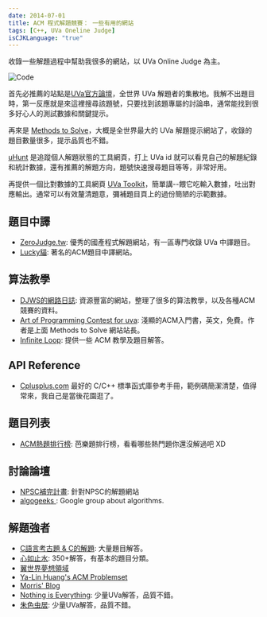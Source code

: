 ```yaml
---
date: 2014-07-01
title: ACM 程式解題競賽： 一些有用的網站
tags: [C++, UVa Oneline Judge]
isCJKLanguage: "true"
---
```


收錄一些解題過程中幫助我很多的網站，以 UVa Online Judge 為主。

![Code](/img/code-1839406_1280.jpg)

首先必推薦的站點是[UVa官方論壇][0]，全世界 UVa 解題者的集散地。我解不出題目時，第一反應就是來這裡搜尋該題號，只要找到該題專屬的討論串，通常能找到很多好心人的測試數據和關鍵提示。

再來是 [Methods to Solve][1]，大概是全世界最大的 UVa 解題提示網站了，收錄的題目數量很多，提示品質也不錯。

[uHunt][2] 是追蹤個人解題狀態的工具網頁，打上 UVa id 就可以看見自己的解題紀錄和統計數據，還有推薦的解題方向，題號快速搜尋題目等等，非常好用。

再提供一個比對數據的工具網頁 [UVa Toolkit](http://uvatoolkit.com/problemssolve.php)，簡單講--餵它吃輸入數據，吐出對應輸出。通常可以有效釐清題意，彌補題目頁上的過份簡陋的示範數據。

## 題目中譯

- [ZeroJudge.tw](http://zerojudge.tw‎/): 優秀的國產程式解題網站，有一區專門收錄 UVa 中譯題目。
- [Lucky貓](http://luckycat.kshs.kh.edu.tw/): 著名的ACM題目中譯網站。

## 算法教學

- [DJWS的網路日誌](http://www.csie.ntnu.edu.tw/~u91029/): 資源豐富的網站，整理了很多的算法教學，以及各種ACM競賽的資料。
- [Art of Programming Contest for uva](http://www.acmsolver.org/?tag=art-of-programming-contest/): 淺顯的ACM入門書，英文，免費。作者是上面 Methods to Solve 網站站長。
- [Infinite Loop](http://program-lover.blogspot.tw/2008/04/acm-online-judge.html): 提供一些 ACM 教學及題目解答。

## API Reference

- [Cplusplus.com](http://www.cplusplus.com/reference/)
  最好的 C/C++ 標準函式庫參考手冊，範例碼簡潔清楚，值得常來，我自己是當後花園逛了。

## 題目列表

- [ACM熱題排行榜](http://www.angelfire.com/on4/surbaniak/acm_grading_score.htm): 芭樂題排行榜，看看哪些熱門題你還沒解過吧 XD

## 討論論壇

- [NPSC補完計畫](http://www3.tcgs.tc.edu.tw/npsc/index.php): 針對NPSC的解題網站
- [algogeeks ](http://www.mail-archive.com/algogeeks@googlegroups.com/): Google group about algorithms.

## 解題強者

- [C語言考古題 &amp; C的解題](http://using-c.blogspot.com/): 大量題目解答。
- [心如止水](http://www.cppblog.com/rakerichard/): 350+解答，有基本的題目分類。
- [翼世界夢想領域](http://knightzone.org/?cat=24)
- [Ya-Lin Huang's ACM Problemset](http://yalin.tw/acm.php)
- [Morris' Blog](http://morris821028.github.io/categories/%E8%A7%A3%E9%A1%8C%E5%8D%80/%E8%A7%A3%E9%A1%8C%E5%8D%80-UVa/)
- [Nothing is Everything](http://new-acos.blogspot.com/search/label/ACM): 少量UVa解答，品質不錯。
- [朱色虫居](http://redbug0314.blogspot.tw/search/label/ACM): 少量UVa解答，品質不錯。


[0]: http://acm.uva.es/board/ "UVa Official forum"
[1]: http://www.comp.nus.edu.sg/~stevenha/programming/acmoj.html "Methods to solve"
[2]: http://uhunt.felix-halim.net/ "uHunt"